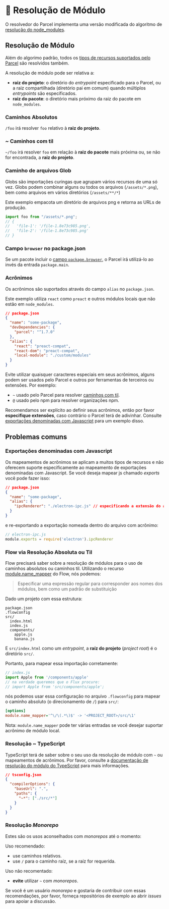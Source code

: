 # 📔 Resolução de Módulo

O resolvedor do Parcel implementa uma versão modificada do algoritmo de [resolução do node_modules](https://nodejs.org/api/modules.html#modules_all_together).

## Resolução de Módulo

Além do algorimo padrão, todos os [tipos de recursos suportados pelo Parcel](https://parceljs.org/assets.html) são resolvidos também.

A resolução de módulo pode ser relativa a:

- **raiz do projeto**: o diretório do *entrypoint* especificado para o Parcel, ou a raiz compartilhada (diretório pai em comum) quando múltiplos _entrypoints_ são especificados.
- **raiz do pacote**: o diretório mais próximo da raiz do pacote em `node_modules`.

### Caminhos Absolutos

`/foo` irá resolver `foo` relativo à **raiz do projeto**.

### ~ Caminhos com til

`~/foo` irá resolver `foo` em relação à **raiz do pacote** mais próxima ou, se não for encontrada, a **raiz do projeto**.

### Caminho de arquivos Glob

Globs são importações curingas que agrupam vários recursos de uma só vez. Globs podem combinar alguns ou todos os arquivos (`/assets/*.png`), bem como arquivos em vários diretórios (`/assets/**/*`)

Este exemplo empacota um diretório de arquivos png e retorna as URLs de produção.

```javascript
import foo from "/assets/*.png";
// {
//   'file-1': '/file-1.8e73c985.png',
//   'file-2': '/file-1.8e73c985.png'
// }
```

### Campo `browser` no package.json

Se um pacote incluir o [campo `package.browser`](https://docs.npmjs.com/files/package.json#browser), o Parcel irá utilizá-lo ao invés da entrada `package.main`.

### Acrônimos

Os acrônimos são suportados através do campo `alias` no `package.json`.

Este exemplo utiliza `react` como `preact` e outros módulos locais que não estão em `node_modules`.

```json
// package.json
{
  "name": "some-package",
  "devDependencies": {
    "parcel": "^1.7.0"
  },
  "alias": {
    "react": "preact-compat",
    "react-dom": "preact-compat",
    "local-module": "./custom/modules"
  }
}
```

Evite utilizar quaisquer caracteres especiais em seus acrônimos, alguns podem ser usados pelo Parcel e outros por ferramentas de terceiros ou extensões. Por exemplo:

- `~` usado pelo Parcel para resolver [caminhos com til](#~-caminhos-com-til).
- `@` usado pelo npm para resolver organizações npm.

Recomendamos ser explícito ao definir seus acrônimos, então por favor **especifique extensões**, caso contrário o Parcel terá de adivinhar. Consulte [exportações denominadas com Javascript](#exportações-denominadas-com-javascript) para um exemplo disso.

## Problemas comuns

### Exportações denominadas com Javascript

Os mapeamentos de acrônimos se aplicam a muitos tipos de recursos e não oferecem suporte especificamente ao mapeamento de exportações denominadas com Javascript. Se você deseja mapear js chamado _exports_ você pode fazer isso:

```json
// package.json
{
  "name": "some-package",
  "alias": {
    "ipcRenderer": "./electron-ipc.js" // especificando a extensão do arquivo
  }
}
```

e re-exportando a exportação nomeada dentro do arquivo com acrônimo:

```js
// electron-ipc.js
module.exports = require('electron').ipcRenderer
```

### Flow via Resolução Absoluta ou Til

Flow precisará saber sobre a resolução de módulos para o uso de caminhos absolutos ou caminhos til. Utilizando o recurso [module.name_mapper](https://flow.org/en/docs/config/options/#toc-module-name-mapper-regex-string) do Flow, nós podemos:

> Especificar uma expressão regular para corresponder aos nomes dos módulos, bem como um padrão de substituição

Dado um projeto com essa estrutura:

```
package.json
.flowconfig
src/
  index.html
  index.js
  components/
    apple.js
    banana.js
```

E `src/index.html` como um *entrypoint*, a **raíz do projeto** (*project root*) é o diretório `src/`.

Portanto, para mapear essa importação corretamente:

```javascript
// index.js
import Apple from '/components/apple'
// na verdade queremos que o Flux procure:
// import Apple from 'src/components/apple';
```

nós podemos usar essa configuração no arquivo `.flowconfig` para mapear o caminho absoluto (o direcionamento de `/`) para `src/`:

```ini
[options]
module.name_mapper='^\/\(.*\)$' -> '<PROJECT_ROOT>/src/\1'
```

Nota: `module.name_mapper` pode ter várias entradas se você desejar suportar acrônimo de módulo local.

### Resolução ~ TypeScript

TypeScript terá de saber sobre o seu uso da resolução de módulo com `~` ou mapeamentos de acrônimos. Por favor, consulte a [documentação de resolução do módulo do TypeScript](https://www.typescriptlang.org/docs/handbook/module-resolution.html) para mais informações.

```json
// tsconfig.json
{
  "compilerOptions": {
    "baseUrl": ".",
    "paths": {
      "~*": ["./src/*"]
    }
  }
}
```

### Resolução _Monorepo_

Estes são os usos aconselhados com _monorepos_ até o momento:

Uso recomendado:

- use caminhos relativos.
- use `/` para o caminho raíz, se a raíz for requerida.

Uso não recomentado:

- **evite** utilizar `~` com _monorepos_.

Se você é um usuário _monorepo_ e gostaria de contribuir com essas recomendações, por favor, forneça repositórios de exemplo ao abrir _issues_ para apoiar a discussão.
